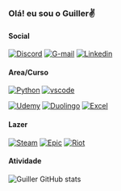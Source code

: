 
### Olá! eu sou o Guiller✌
#### Social
[![Discord](https://img.shields.io/badge/Discord-7289DA?style=for-the-badge&logo=discord&logoColor=white)](https://discord.com/invite/aGMTur7spK)
[![G-mail](https://img.shields.io/badge/Gmail-D14836?style=for-the-badge&logo=gmail&logoColor=white)](theblackgui17@gmail.com)
[![Linkedin](https://img.shields.io/badge/LinkedIn-0077B5?style=for-the-badge&logo=linkedin&logoColor=white)]()

#### Area/Curso
[![Python](https://img.shields.io/badge/Python-3776AB?style=for-the-badge&logo=python&logoColor=white)]()
[![vscode](https://img.shields.io/badge/Visual_Studio_Code-0078D4?style=for-the-badge&logo=visual%20studio%20code&logoColor=white)]()

[![Udemy](https://img.shields.io/badge/Udemy-EC5252?style=for-the-badge&logo=Udemy&logoColor=white)]()
[![Duolingo](https://img.shields.io/badge/Duolingo-58CC02?style=for-the-badge&logo=Duolingo&logoColor=white)]()
[![Excel](https://img.shields.io/badge/Microsoft_Excel-217346?style=for-the-badge&logo=microsoft-excel&logoColor=white)]()

#### Lazer
[![Steam](https://img.shields.io/badge/Steam-000000?style=for-the-badge&logo=steam&logoColor=white)]()
[![Epic](https://img.shields.io/badge/Epic%20Games-313131?style=for-the-badge&logo=Epic%20Games&logoColor=white)]()
[![Riot](https://img.shields.io/badge/Riot_Games-D32936?style=for-the-badge&logo=riot-games&logoColor=white)]()

#### Atividade
![Guiller GitHub stats](https://github-readme-stats.vercel.app/api?username=EclipsoG&show_icons=true&theme=tokyonight)
